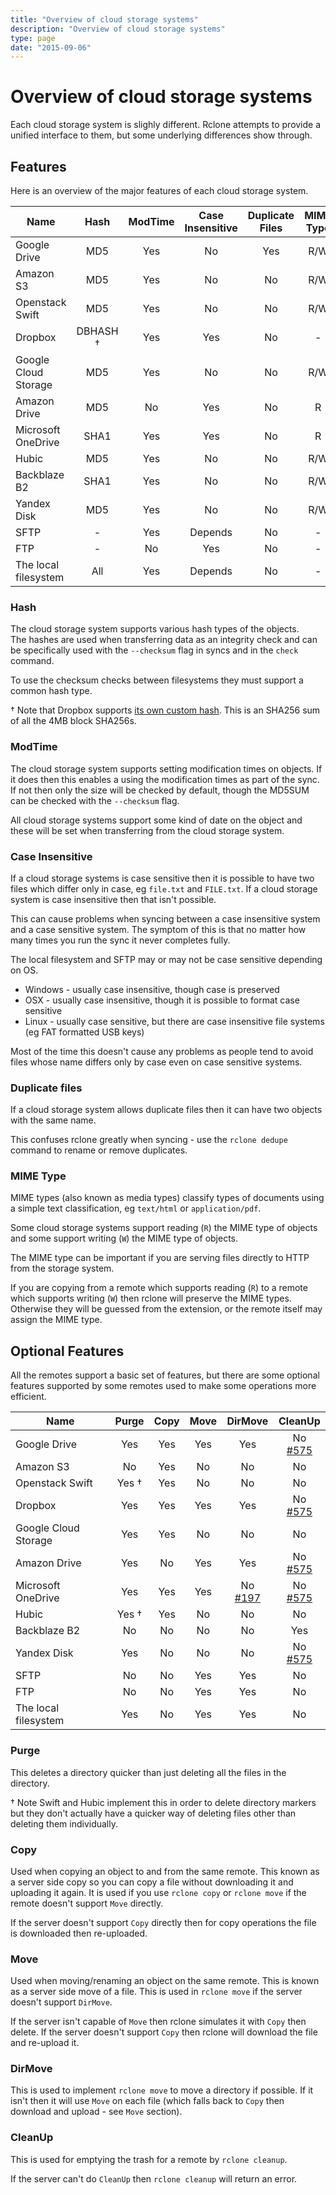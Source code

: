 ```yaml
---
title: "Overview of cloud storage systems"
description: "Overview of cloud storage systems"
type: page
date: "2015-09-06"
---
```


# Overview of cloud storage systems #

Each cloud storage system is slighly different.  Rclone attempts to
provide a unified interface to them, but some underlying differences
show through.

## Features ##

Here is an overview of the major features of each cloud storage system.

| Name                   | Hash    | ModTime | Case Insensitive | Duplicate Files | MIME Type |
| ---------------------- |:-------:|:-------:|:----------------:|:---------------:|:---------:|
| Google Drive           | MD5     | Yes     | No               | Yes             | R/W       |
| Amazon S3              | MD5     | Yes     | No               | No              | R/W       |
| Openstack Swift        | MD5     | Yes     | No               | No              | R/W       |
| Dropbox                | DBHASH †| Yes     | Yes              | No              | -         |
| Google Cloud Storage   | MD5     | Yes     | No               | No              | R/W       |
| Amazon Drive           | MD5     | No      | Yes              | No              | R         |
| Microsoft OneDrive     | SHA1    | Yes     | Yes              | No              | R         |
| Hubic                  | MD5     | Yes     | No               | No              | R/W       |
| Backblaze B2           | SHA1    | Yes     | No               | No              | R/W       |
| Yandex Disk            | MD5     | Yes     | No               | No              | R/W       |
| SFTP                   | -       | Yes     | Depends          | No              | -         |
| FTP                    | -       | No      | Yes              | No              | -         |
| The local filesystem   | All     | Yes     | Depends          | No              | -         |

### Hash ###

The cloud storage system supports various hash types of the objects.  
The hashes are used when transferring data as an integrity check and
can be specifically used with the `--checksum` flag in syncs and in
the `check` command.

To use the checksum checks between filesystems they must support a 
common hash type.

† Note that Dropbox supports [its own custom
hash](https://www.dropbox.com/developers/reference/content-hash).
This is an SHA256 sum of all the 4MB block SHA256s.

### ModTime ###

The cloud storage system supports setting modification times on
objects.  If it does then this enables a using the modification times
as part of the sync.  If not then only the size will be checked by
default, though the MD5SUM can be checked with the `--checksum` flag.

All cloud storage systems support some kind of date on the object and
these will be set when transferring from the cloud storage system.

### Case Insensitive ###

If a cloud storage systems is case sensitive then it is possible to
have two files which differ only in case, eg `file.txt` and
`FILE.txt`.  If a cloud storage system is case insensitive then that
isn't possible.

This can cause problems when syncing between a case insensitive
system and a case sensitive system.  The symptom of this is that no
matter how many times you run the sync it never completes fully.

The local filesystem and SFTP may or may not be case sensitive
depending on OS.

  * Windows - usually case insensitive, though case is preserved
  * OSX - usually case insensitive, though it is possible to format case sensitive
  * Linux - usually case sensitive, but there are case insensitive file systems (eg FAT formatted USB keys)

Most of the time this doesn't cause any problems as people tend to
avoid files whose name differs only by case even on case sensitive
systems.

### Duplicate files ###

If a cloud storage system allows duplicate files then it can have two
objects with the same name.

This confuses rclone greatly when syncing - use the `rclone dedupe`
command to rename or remove duplicates.

### MIME Type ###

MIME types (also known as media types) classify types of documents
using a simple text classification, eg `text/html` or
`application/pdf`.

Some cloud storage systems support reading (`R`) the MIME type of
objects and some support writing (`W`) the MIME type of objects.

The MIME type can be important if you are serving files directly to
HTTP from the storage system.

If you are copying from a remote which supports reading (`R`) to a
remote which supports writing (`W`) then rclone will preserve the MIME
types.  Otherwise they will be guessed from the extension, or the
remote itself may assign the MIME type.

## Optional Features ##

All the remotes support a basic set of features, but there are some
optional features supported by some remotes used to make some
operations more efficient.

| Name                   | Purge | Copy | Move | DirMove | CleanUp |
| ---------------------- |:-----:|:----:|:----:|:-------:|:-------:|
| Google Drive           | Yes   | Yes  | Yes  | Yes     | No  [#575](https://github.com/ncw/rclone/issues/575) | 
| Amazon S3              | No    | Yes  | No   | No      | No      |
| Openstack Swift        | Yes † | Yes  | No   | No      | No      |
| Dropbox                | Yes   | Yes  | Yes  | Yes     | No  [#575](https://github.com/ncw/rclone/issues/575) |
| Google Cloud Storage   | Yes   | Yes  | No   | No      | No      |
| Amazon Drive           | Yes   | No   | Yes  | Yes     | No [#575](https://github.com/ncw/rclone/issues/575) |
| Microsoft OneDrive     | Yes   | Yes  | Yes  | No [#197](https://github.com/ncw/rclone/issues/197)    | No [#575](https://github.com/ncw/rclone/issues/575) |
| Hubic                  | Yes † | Yes  | No   | No      | No      |
| Backblaze B2           | No    | No   | No   | No      | Yes     |
| Yandex Disk            | Yes   | No   | No   | No      | No  [#575](https://github.com/ncw/rclone/issues/575) |
| SFTP                   | No    | No   | Yes  | Yes     | No      |
| FTP                    | No    | No   | Yes  | Yes     | No      |
| The local filesystem   | Yes   | No   | Yes  | Yes     | No      |


### Purge ###

This deletes a directory quicker than just deleting all the files in
the directory.

† Note Swift and Hubic implement this in order to delete directory
markers but they don't actually have a quicker way of deleting files
other than deleting them individually.

### Copy ###

Used when copying an object to and from the same remote.  This known
as a server side copy so you can copy a file without downloading it
and uploading it again.  It is used if you use `rclone copy` or
`rclone move` if the remote doesn't support `Move` directly.

If the server doesn't support `Copy` directly then for copy operations
the file is downloaded then re-uploaded.

### Move ###

Used when moving/renaming an object on the same remote.  This is known
as a server side move of a file.  This is used in `rclone move` if the
server doesn't support `DirMove`.

If the server isn't capable of `Move` then rclone simulates it with
`Copy` then delete.  If the server doesn't support `Copy` then rclone
will download the file and re-upload it.

### DirMove ###

This is used to implement `rclone move` to move a directory if
possible.  If it isn't then it will use `Move` on each file (which
falls back to `Copy` then download and upload - see `Move` section).

### CleanUp ###

This is used for emptying the trash for a remote by `rclone cleanup`.

If the server can't do `CleanUp` then `rclone cleanup` will return an
error.
